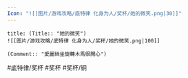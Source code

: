 ```yaml
---
Icon: "![[图片/游戏攻略/底特律 化身为人/奖杯/她的微笑.png|30]]"
---
```

```ad-common-bronze-trophy
title: (Title:: "她的微笑")
![[图片/游戏攻略/底特律 化身为人/奖杯/她的微笑.png|100]]

(Comment:: "愛麗絲坐旋轉木馬很開心")
```

#底特律/奖杯 #奖杯 #奖杯/铜
